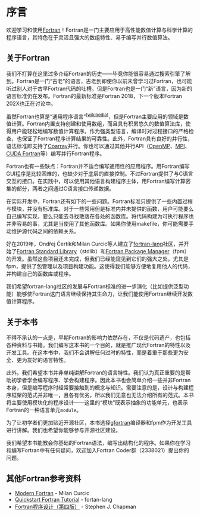 # 序言

欢迎学习和使用[Fortran](https://fortran-lang.org/)！Fortran是一门主要应用于高性能数值计算与科学计算的程序语言，其特色在于灵活且强大的数组特性、易于编写并行数值算法。

## 关于Fortran

我们不打算在这里过多介绍Fortran的历史——毕竟你能很容易通过搜索引擎了解到。Fortran是一门“古老”的语言，古老到即使你以前未曾学习过Fortran，也可能听过别人对于古早Fortran代码的吐槽。但是Fortran也是一门“新”语言，因为新的语言标准仍在发布。Fortran的最新标准是Fortran 2018，下一个版本Fortran 202X也正在讨论中。

虽然Fortran也算是“通用程序语言”<sup>[[wikipedia](https://en.wikipedia.org/wiki/Fortran)]</sup>，但是Fortran主要应用的领域是数值计算。Fortran内置支持创建和使用数组，而且具有积累悠久的数值算法库，使得用户能轻松地编写数值计算程序。作为强类型语言，编译时对过程接口的严格检查，也保证了Fortran程序计算结果的可靠性。此外，Fortran具有良好的并行性，语法标准即支持了[Coarray](https://en.wikipedia.org/wiki/Coarray_Fortran)并行。你也可以通过其他并行API（[OpenMP](https://www.openmp.org/)、[MPI](https://www.mcs.anl.gov/research/projects/mpi/)、[CUDA Fortran](https://developer.nvidia.com/cuda-fortran)等）编写并行Fortran程序。

Fortran也有一些缺点：Fortran并不适合编写通用性的应用程序。用Fortran编写GUI程序是比较困难的，也缺少对于底层的直接控制。不过Fortran提供了与C语言交互的接口。在实践中，可以使用其他语言构建程序主体，用Fortran编写计算密集的部分，两者之间通过C语言接口传递数据。

在实际开发中，Fortran还有如下的一些问题。Fortran标准只提供了一些内置过程与模块，并没有标准库。对于一些常用但是标准内并未提供的函数，用户可能要么自己编写实现，要么只能去寻找散落在各处的函数库。将代码构建为可执行程序也并非容易的事，尤其是当使用了其他函数库。如果你使用makefile，你可能需要手动维护源代码之间的依赖关系。

好在2019年，Ondřej Čertík和Milan Curcic等人建立了[fortran-lang](https://fortran-lang.org/)社区，并开始了[Fortran Standard Library](https://github.com/fortran-lang/stdlib)（stdlib）和[Fortran Package Manager](https://github.com/fortran-lang/fpm)（fpm）的开发。虽然这些项目还未完成，但我们已经能窥见到它们的强大之处。尤其是fpm，提供了包管理以及项目构建功能。这使得我们能够方便地复用他人的代码，并构建自己的函数库或程序。

我们希望fortran-lang社区的发展与Fortran标准的进一步演化（比如提供泛型功能）能够使Fortran这门语言继续保持其生命力，让我们能使用Fortran继续开发数值计算程序。

## 关于本书

不得不承认的一点是，早期Fortran的影响力依然存在，不仅是代码遗产，也包括各种资料与书籍。我们编写这本书的一个目的，就是推广现代Fortran的特性以及开发工具。在这本书中，我们不会讲解任何过时的特性，而是着重于那些更为安全、更为友好的语言特性。

此外，我们希望本书并非单纯讲解Fortran的语言特性。我们认为真正重要的是帮助初学者学会编写程序、学会构建程序。因此本书也会简单介绍一些并非Fortran本身，但是编写程序时经常要接触到的概念与知识。需要注意的是，设计与构建程序框架的范式并非唯一，且各有优劣，所以我们无意也无法介绍所有的范式。本书将主要使用模块化的程序设计——这里的“模块”既表示抽象的功能单元，也表示Fortran的一种语言单元`module`。

为了让初学者们更加贴近开源社区，本书选择[gfortran](https://gcc.gnu.org/fortran/)编译器和fpm作为开发工具进行讲解。我们也希望你能够参与开源社区建设。

我们希望本书能教会你基础的Fortran语法，编写出结构化的程序。如果你在学习和编写Fortran中有任何疑问，欢迎加入Fortran Coder群（2338021）提出你的问题。

## 其他Fortran参考资料
* [Modern Fortran](https://www.manning.com/books/modern-fortran) - Milan Curcic
* [Quickstart Fortran Tutorial](https://fortran-lang.org/learn/quickstart) - fortan-lang
* [Fortran程序设计（第四版）](https://book.douban.com/subject/30388255/) - Stephen J. Chapman

